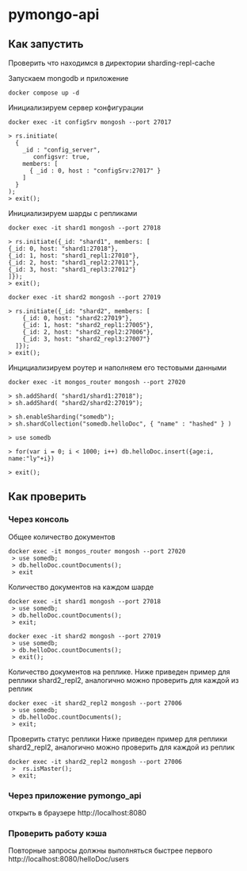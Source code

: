# pymongo-api

## Как запустить
Проверить что находимся в директории sharding-repl-cache

Запускаем mongodb и приложение

```shell
docker compose up -d
```

Инициализируем сервер конфигурации
```shell
docker exec -it configSrv mongosh --port 27017

> rs.initiate(
  {
    _id : "config_server",
       configsvr: true,
    members: [
      { _id : 0, host : "configSrv:27017" }
    ]
  }
);
> exit();
```

Инициализируем шарды c репликами
```shell
docker exec -it shard1 mongosh --port 27018

> rs.initiate({_id: "shard1", members: [
{_id: 0, host: "shard1:27018"},
{_id: 1, host: "shard1_repl1:27010"},
{_id: 2, host: "shard1_repl2:27011"},
{_id: 3, host: "shard1_repl3:27012"}
]});
> exit();

docker exec -it shard2 mongosh --port 27019

> rs.initiate({_id: "shard2", members: [
	{_id: 0, host: "shard2:27019"},
	{_id: 1, host: "shard2_repl1:27005"},
	{_id: 2, host: "shard2_repl2:27006"},
	{_id: 3, host: "shard2_repl3:27007"}
  ]});
> exit(); 
```

Инцициализируем роутер и наполняем его тестовыми данными
```shell
docker exec -it mongos_router mongosh --port 27020

> sh.addShard( "shard1/shard1:27018");
> sh.addShard( "shard2/shard2:27019");

> sh.enableSharding("somedb");
> sh.shardCollection("somedb.helloDoc", { "name" : "hashed" } )

> use somedb

> for(var i = 0; i < 1000; i++) db.helloDoc.insert({age:i, name:"ly"+i})

> exit();
```

## Как проверить

### Через консоль

Общее количество документов

```shell
docker exec -it mongos_router mongosh --port 27020
 > use somedb;
 > db.helloDoc.countDocuments();
 > exit
```

Количество документов на каждом шарде
```shell
docker exec -it shard1 mongosh --port 27018
 > use somedb;
 > db.helloDoc.countDocuments();
 > exit;

docker exec -it shard2 mongosh --port 27019
 > use somedb;
 > db.helloDoc.countDocuments();
 > exit(); 

```
Количество документов на реплике.
Ниже приведен пример для реплики shard2_repl2, аналогично можно проверить для каждой из реплик
```shell
docker exec -it shard2_repl2 mongosh --port 27006
 > use somedb;
 > db.helloDoc.countDocuments();
 > exit;

```

Проверить статус реплики
Ниже приведен пример для реплики shard2_repl2, аналогично можно проверить для каждой из реплик
```shell
docker exec -it shard2_repl2 mongosh --port 27006
 >  rs.isMaster();
 > exit;

```

### Через приложение pymongo_api
открыть в браузере http://localhost:8080


### Проверить работу кэша
Повторные запросы должны выполняться быстрее первого
http://localhost:8080/helloDoc/users